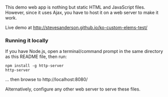 This demo web app is nothing but static HTML and JavaScript files. However, since it uses Ajax, you have to host it on a web server to make it work.

Live demo at http://stevesanderson.github.io/ko-custom-elems-test/

### Running it locally

If you have Node.js, open a terminal/command prompt in the same directory as this README file, then run:

    npm install -g http-server
    http-server

... then browse to http://localhost:8080/

Alternatively, configure any other web server to serve these files.

